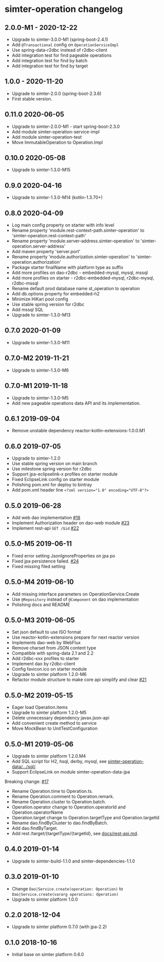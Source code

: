 # simter-operation changelog

## 2.0.0-M1 - 2020-12-22

- Upgrade to simter-3.0.0-M1 (spring-boot-2.4.1)
- Add `@Transactional` config on `OperationServiceImpl`
- Use spring-data-r2dbc instead of r2dbc-client
- Add integration test for find pageable operations
- Add integration test for find by batch
- Add integration test for find by target

## 1.0.0 - 2020-11-20

- Upgrade to simter-2.0.0 (spring-boot-2.3.6)
- First stable version.

## 0.11.0 2020-06-05

- Upgrade to simter-2.0.0-M1 - start spring-boot-2.3.0
- Add module simter-operation-service-impl
- Add module simter-operation-test
- Move ImmutableOperation to Operation.Impl

## 0.10.0 2020-05-08

- Upgrade to simter-1.3.0-M15

## 0.9.0 2020-04-16

- Upgrade to simter-1.3.0-M14 (kotlin-1.3.70+)

## 0.8.0 2020-04-09

- Log main config property on starter with info level
- Rename property 'module.rest-context-path.simter-operation' to 'simter-operation.rest-context-path'
- Rename property 'module.server-address.simter-operation' to 'simter-operation.server-address'
- Add maven property 'server.port'
- Rename property 'module.authorization.simter-operation' to 'simter-operation.authorization'
- Package starter finalName with platform type as suffix
- Add more profiles on dao-r2dbc - embedded-mysql, mysql, mssql
- Add more profiles on starter - r2dbc-embedded-mysql, r2dbc-mysql, r2dbc-mssql
- Rename default prod database name st_operation to operation
- Add db.options property for embedded-h2
- Minimize HiKari pool config
- Use stable spring version for r2dbc
- Add mssql SQL
- Upgrade to simter-1.3.0-M13

## 0.7.0 2020-01-09

- Upgrade to simter-1.3.0-M11

## 0.7.0-M2 2019-11-21

- Upgrade to simter-1.3.0-M6

## 0.7.0-M1 2019-11-18

- Upgrade to simter-1.3.0-M5
- Add new pageable operations data API and its implementation.

## 0.6.1 2019-09-04

- Remove unstable dependency reactor-kotlin-extensions-1.0.0.M1

## 0.6.0 2019-07-05

- Upgrade to simter-1.2.0
- Use stable spring version on main branch
- Use milestone spring version for r2dbc
- Support jpa-eclipselink-x profiles on starter module
- Fixed EclipseLink config on starter module
- Polishing pom.xml for deploy to bintray
- Add pom.xml header line `<?xml version="1.0" encoding="UTF-8"?>`

## 0.5.0 2019-06-28

- Add web dao implementation [#18](https://github.com/simter/simter-operation/issues/18)
- Implement Authorization header on dao-web module [#23](https://github.com/simter/simter-operation/issues/23)
- Implement rest-api `GET /$id` [#22](https://github.com/simter/simter-operation/issues/22)

## 0.5.0-M5 2019-06-11

- Fixed error setting JsonIgnoreProperties on jpa po
- Fixed jpa persistence failed. [#24](https://github.com/simter/simter-operation/issues/24)
- Fixed missing filed setting

## 0.5.0-M4 2019-06-10

- Add missing interface parameters on OperationService.Create
- Use `@Repository` instead of `@Component` on dao implementation
- Polishing docs and README

## 0.5.0-M3 2019-06-05

- Set json default to use ISO format
- Use reactor-kotlin-extensions prepare for next reactor version
- Implements dao-web by WebFlux
- Remove charset from JSON content type
- Compatible with spring-data 2.1 and 2.2
- Add r2dbc-xxx profiles to starter
- Implement dao by r2dbc-client
- Config favicon.ico on starter module
- Upgrade to simter platform 1.2.0-M6
- Refactor module structure to make core api simplify and clear [#21](https://github.com/simter/simter-operation/issues/21)

## 0.5.0-M2 2019-05-15

- Eager load Operation.items
- Upgrade to simter platform 1.2.0-M5
- Delete unnecessary dependency javax.json-api
- Add convenient create method to service
- Move MockBean to UnitTestConfiguration

## 0.5.0-M1 2019-05-06

- Upgrade to simter platform 1.2.0.M4
- Add SQL script for H2, hsql, derby, mysql, see [simter-operation-data/.../sql/](simter-operation-data/src/main/resources/tech/simter/operation/sql).
- Support EclipseLink on module simter-operation-data-jpa

Breaking change: [#17](https://github.com/simter/simter-operation/issues/17)

- Rename Operation.time to Operation.ts.
- Rename Operation.comment to Operation.remark.
- Rename Operation.cluster to Operation.batch.
- Operation.operator change to Operation.operatorId and Operation.operatorName
- Operation.target change to Operation.targetType and Operation.targetId
- Rename dao.findByCluster to dao.findByBatch.
- Add dao.findByTarget.
- Add rest /target/{targetType/{targetId}, see [docs/rest-api.md](docs/rest-api.md).

## 0.4.0 2019-01-14

- Upgrade to simter-build-1.1.0 and simter-dependencies-1.1.0

## 0.3.0 2019-01-10

- Change `Dao|Service.create(operation: Operation)` to `Dao|Service.create(vararg operations: Operation)`
- Upgrade to simter platform 1.0.0

## 0.2.0 2018-12-04

- Upgrade to simter platform 0.7.0 (with jpa-2.2)

## 0.1.0 2018-10-16

- Initial base on simter platform 0.6.0